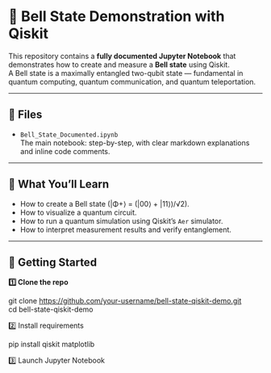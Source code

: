 # 🧩 Bell State Demonstration with Qiskit

This repository contains a **fully documented Jupyter Notebook** that demonstrates how to create and measure a **Bell state** using Qiskit.  
A Bell state is a maximally entangled two-qubit state — fundamental in quantum computing, quantum communication, and quantum teleportation.

---

## 📂 Files

- `Bell_State_Documented.ipynb`  
  The main notebook: step-by-step, with clear markdown explanations and inline code comments.

---

## 🧠 What You’ll Learn

- How to create a Bell state (|Φ+⟩ = (|00⟩ + |11⟩)/√2).
- How to visualize a quantum circuit.
- How to run a quantum simulation using Qiskit’s `Aer` simulator.
- How to interpret measurement results and verify entanglement.

---
## 🚀 Getting Started

**1️⃣ Clone the repo**

git clone https://github.com/your-username/bell-state-qiskit-demo.git  <br>
cd bell-state-qiskit-demo

2️⃣ Install requirements

pip install qiskit matplotlib

3️⃣ Launch Jupyter Notebook
